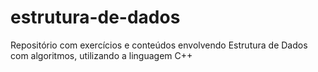 # estrutura-de-dados
Repositório com exercícios e conteúdos envolvendo Estrutura de Dados com algoritmos, utilizando a linguagem C++

